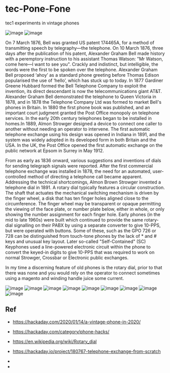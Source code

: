 # tec-Pone-Fone
tec1 experiments in vintage phones



![image](https://user-images.githubusercontent.com/58069246/168202805-ae024a3f-457b-42f4-8221-580daef8b7c5.png)
![image](https://user-images.githubusercontent.com/58069246/168202943-2c0c08b0-3081-4cdb-be76-b571e02e5765.png)


On 7 March 1876, Bell was granted US patent 174465A, for a method of transmitting speech by telegraphy—the telephone. On 10 March 1876, three days after the publication of his patent, Alexander Graham Bell made history with a peremptory instruction to his assistant Thomas Watson:  "Mr Watson, come here—I want to see you". Crackly and indistinct, but intelligible, the words were the first to be spoken over the telephone. Alexander Graham Bell proposed ‘ahoy’ as a standard phone greeting before Thomas Edison popularised the use of ‘hello’, which has stuck up to today. In 1877 Gardiner Greene Hubbard formed the Bell Telephone Company to exploit the invention, its direct descendant is now the telecommunications giant AT&T.  Alexander Graham Bell demonstrated the telephone to Queen Victoria in 1878, and in 1878 the Telephone Company Ltd was formed to market Bell's phones in Britain. In 1880 the first phone book was published, and an important court judgment granted the Post Office monopoly on telephone services. In the early 20th century telephones began to be installed in homes.In 1889, Almon Strowger designed a device to connect one caller to another without needing an operator to intervene. The first automatic telephone exchange using his design was opened in Indiana in 1891, and the system was widely adopted in its developed form in both Britain and the USA. In the UK, the Post Office opened the first automatic exchange on the public network at Epsom in Surrey in May 1912. 

From as early as 1836 onward, various suggestions and inventions of dials for sending telegraph signals were reported. After the first commercial telephone exchange was installed in 1878, the need for an automated, user-controlled method of directing a telephone call became apparent. Addressing the technical shortcomings, Almon Brown Strowger invented a telephone dial in 1891. A rotary dial typically features a circular construction. The shaft that actuates the mechanical switching mechanism is driven by the finger wheel, a disk that has ten finger holes aligned close to the circumference. The finger wheel may be transparent or opaque permitting the viewing of the face plate, or number plate below, either in whole, or only showing the number assignment for each finger hole. Early phones (in the mid to late 1960s) were built which continued to provide the same rotary-dial signalling on their PABX by using a separate converter to give 10-PPS, but were operated with buttons. Some of these, such as the GPO 726 or 728 can be distinguished from touch-tone phones by the lack of * and # keys and unusual key layout. Later so-called "Self-Contained" (SC) Keyphones used a line-powered electronic circuit within the phone to convert the keyed-in digits to give 10-PPS that was required to work on normal Strowger, Crossbar or Electronic public exchanges. 

In my time a discerning feature of old phones is the rotary dial, prior to that there was none and you would rely on the operator to connect sometimes using a magento and winding handle juice some current. 

![image](https://user-images.githubusercontent.com/58069246/168206616-908d8664-b4d0-42b0-8396-7389c790187a.png)
![image](https://user-images.githubusercontent.com/58069246/168206537-27ca7158-3e68-4bcf-bd54-9ae6bf842de3.png)
![image](https://user-images.githubusercontent.com/58069246/168206684-61c20efb-fb78-4746-8e9a-5a61d76b2a0f.png)
![image](https://user-images.githubusercontent.com/58069246/168206747-8075afb1-94ee-4ac5-a06d-f9186cb61c69.png)
![image](https://user-images.githubusercontent.com/58069246/168206996-e76ae2ad-1db1-4a9e-86c1-50dda3b69359.png)
![image](https://user-images.githubusercontent.com/58069246/168207018-54c6d7b8-2a0e-43ac-9fca-9cda87d7a5dc.png)
![image](https://user-images.githubusercontent.com/58069246/168207041-a9c8a1da-1db0-4617-b4cf-5f328ee902b1.png)
![image](https://user-images.githubusercontent.com/58069246/168207090-2cc5b571-edc0-457e-805f-7c07c308be26.png)
![image](https://user-images.githubusercontent.com/58069246/168207260-25f02292-9472-46e5-8f51-e8e60dbd4367.png)







## Ref
- https://hackaday.com/2020/01/14/a-vintage-phone-in-2020/
- https://hackaday.com/category/phone-hacks/
- https://en.wikipedia.org/wiki/Rotary_dial
- https://hackaday.io/project/180767-telephone-exchange-from-scratch
 
- 
- 
